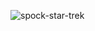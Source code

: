   ![spock-star-trek](https://github.com/FarukTekin/FarukTekin/assets/86856272/ba650961-5ed2-4f58-969a-3045dd2534d5)
